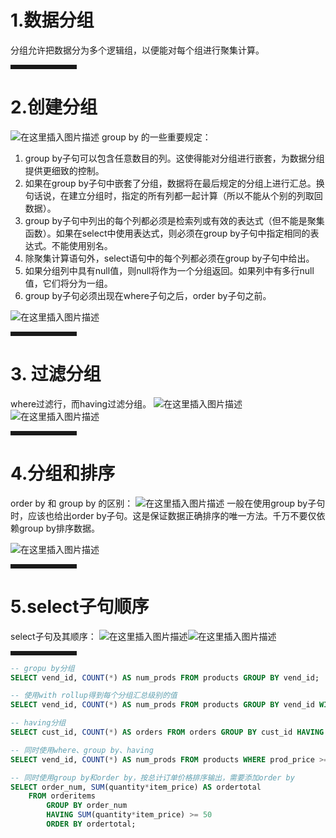 ﻿
# 1.数据分组
分组允许把数据分为多个逻辑组，以便能对每个组进行聚集计算。
<hr style=" border:solid; width:100px; height:1px;" color=#000000 size=1">

#  2.创建分组
![在这里插入图片描述](https://img-blog.csdnimg.cn/20200921102431832.png?x-oss-process=image/watermark,type_ZmFuZ3poZW5naGVpdGk,shadow_10,text_aHR0cHM6Ly9ibG9nLmNzZG4ubmV0L3dlaXhpbl80OTk4NDA0NA==,size_16,color_FFFFFF,t_70#pic_center)
group by 的一些重要规定：

 1. group by子句可以包含任意数目的列。这使得能对分组进行嵌套，为数据分组提供更细致的控制。
 2. 如果在group by子句中嵌套了分组，数据将在最后规定的分组上进行汇总。换句话说，在建立分组时，指定的所有列都一起计算（所以不能从个别的列取回数据）。
 3. group by子句中列出的每个列都必须是检索列或有效的表达式（但不能是聚集函数）。如果在select中使用表达式，则必须在group by子句中指定相同的表达式。不能使用别名。
 4. 除聚集计算语句外，select语句中的每个列都必须在group by子句中给出。
 5. 如果分组列中具有null值，则null将作为一个分组返回。如果列中有多行null值，它们将分为一组。
 6. group by子句必须出现在where子句之后，order by子句之前。
 
![在这里插入图片描述](https://img-blog.csdnimg.cn/20200921104036159.png?x-oss-process=image/watermark,type_ZmFuZ3poZW5naGVpdGk,shadow_10,text_aHR0cHM6Ly9ibG9nLmNzZG4ubmV0L3dlaXhpbl80OTk4NDA0NA==,size_16,color_FFFFFF,t_70#pic_center)
<hr style=" border:solid; width:100px; height:1px;" color=#000000 size=1">

# 3. 过滤分组
where过滤行，而having过滤分组。
![在这里插入图片描述](https://img-blog.csdnimg.cn/20200921105513603.png?x-oss-process=image/watermark,type_ZmFuZ3poZW5naGVpdGk,shadow_10,text_aHR0cHM6Ly9ibG9nLmNzZG4ubmV0L3dlaXhpbl80OTk4NDA0NA==,size_16,color_FFFFFF,t_70#pic_center)
![在这里插入图片描述](https://img-blog.csdnimg.cn/20200921214232242.png?x-oss-process=image/watermark,type_ZmFuZ3poZW5naGVpdGk,shadow_10,text_aHR0cHM6Ly9ibG9nLmNzZG4ubmV0L3dlaXhpbl80OTk4NDA0NA==,size_16,color_FFFFFF,t_70#pic_center)
<hr style=" border:solid; width:100px; height:1px;" color=#000000 size=1">

#  4.分组和排序
order by 和 group by 的区别：
![在这里插入图片描述](https://img-blog.csdnimg.cn/20200921215646970.png?x-oss-process=image/watermark,type_ZmFuZ3poZW5naGVpdGk,shadow_10,text_aHR0cHM6Ly9ibG9nLmNzZG4ubmV0L3dlaXhpbl80OTk4NDA0NA==,size_16,color_FFFFFF,t_70#pic_center)
一般在使用group by子句时，应该也给出order by子句。这是保证数据正确排序的唯一方法。千万不要仅依赖group by排序数据。

![在这里插入图片描述](https://img-blog.csdnimg.cn/20200921220824392.png?x-oss-process=image/watermark,type_ZmFuZ3poZW5naGVpdGk,shadow_10,text_aHR0cHM6Ly9ibG9nLmNzZG4ubmV0L3dlaXhpbl80OTk4NDA0NA==,size_16,color_FFFFFF,t_70#pic_center)
<hr style=" border:solid; width:100px; height:1px;" color=#000000 size=1">

# 5.select子句顺序
select子句及其顺序：
![在这里插入图片描述](https://img-blog.csdnimg.cn/20200921222046475.png?x-oss-process=image/watermark,type_ZmFuZ3poZW5naGVpdGk,shadow_10,text_aHR0cHM6Ly9ibG9nLmNzZG4ubmV0L3dlaXhpbl80OTk4NDA0NA==,size_16,color_FFFFFF,t_70#pic_center)![在这里插入图片描述](https://img-blog.csdnimg.cn/20200921222238618.png?x-oss-process=image/watermark,type_ZmFuZ3poZW5naGVpdGk,shadow_10,text_aHR0cHM6Ly9ibG9nLmNzZG4ubmV0L3dlaXhpbl80OTk4NDA0NA==,size_16,color_FFFFFF,t_70#pic_center)
<hr style=" border:solid; width:100px; height:1px;" color=#000000 size=1">

```sql
-- gropu by分组
SELECT vend_id, COUNT(*) AS num_prods FROM products GROUP BY vend_id;

-- 使用with rollup得到每个分组汇总级别的值
SELECT vend_id, COUNT(*) AS num_prods FROM products GROUP BY vend_id WITH ROLLUP;

-- having分组
SELECT cust_id, COUNT(*) AS orders FROM orders GROUP BY cust_id HAVING COUNT(*) >= 2;

-- 同时使用where、group by、having
SELECT vend_id, COUNT(*) AS num_prods FROM products WHERE prod_price >= 10 GROUP BY vend_id HAVING COUNT(*) >= 2;

-- 同时使用group by和order by，按总计订单价格排序输出，需要添加order by
SELECT order_num, SUM(quantity*item_price) AS ordertotal 
	FROM orderitems 
		GROUP BY order_num 
		HAVING SUM(quantity*item_price) >= 50 
		ORDER BY ordertotal;

```



